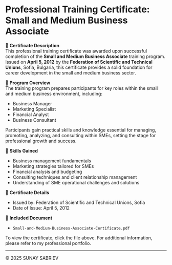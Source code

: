 # Professional Training Certificate: Small and Medium Business Associate

📌 **Certificate Description**  
This professional training certificate was awarded upon successful completion of the **Small and Medium Business Associate** training program. Issued on **April 5, 2012** by the **Federation of Scientific and Technical Unions**, Sofia, Bulgaria, this certificate provides a solid foundation for career development in the small and medium business sector.

🧠 **Program Overview**  
The training program prepares participants for key roles within the small and medium business environment, including:  
- Business Manager  
- Marketing Specialist  
- Financial Analyst  
- Business Consultant  

Participants gain practical skills and knowledge essential for managing, promoting, analyzing, and consulting within SMEs, setting the stage for professional growth and success.

🎯 **Skills Gained**  
- Business management fundamentals  
- Marketing strategies tailored for SMEs  
- Financial analysis and budgeting  
- Consulting techniques and client relationship management  
- Understanding of SME operational challenges and solutions  

📅 **Certificate Details**  
- Issued by: Federation of Scientific and Technical Unions, Sofia  
- Date of Issue: April 5, 2012  

📄 **Included Document**  
- `Small-and-Medium-Business-Associate-Certificate.pdf`  

To view the certificate, click the file above. For additional information, please refer to my professional portfolio.

---

© 2025 SUNAY SABRIEV
